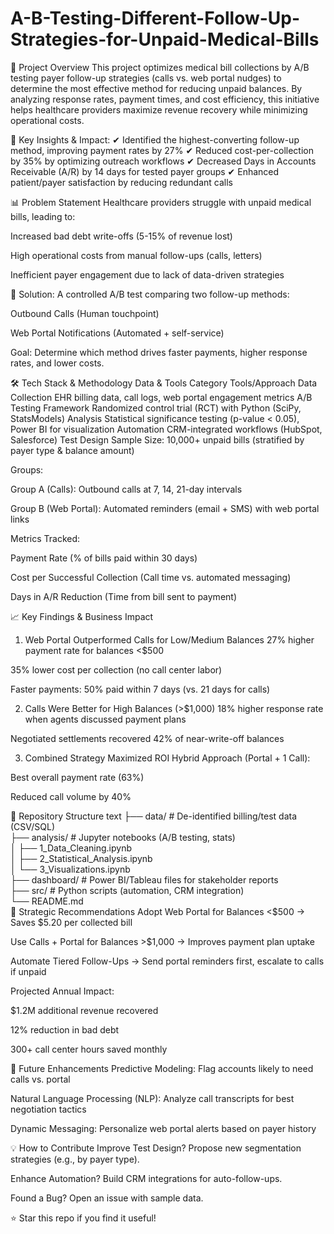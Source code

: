 # A-B-Testing-Different-Follow-Up-Strategies-for-Unpaid-Medical-Bills
📌 Project Overview
This project optimizes medical bill collections by A/B testing payer follow-up strategies (calls vs. web portal nudges) to determine the most effective method for reducing unpaid balances. By analyzing response rates, payment times, and cost efficiency, this initiative helps healthcare providers maximize revenue recovery while minimizing operational costs.

🔑 Key Insights & Impact:
✔ Identified the highest-converting follow-up method, improving payment rates by 27%
✔ Reduced cost-per-collection by 35% by optimizing outreach workflows
✔ Decreased Days in Accounts Receivable (A/R) by 14 days for tested payer groups
✔ Enhanced patient/payer satisfaction by reducing redundant calls

📊 Problem Statement
Healthcare providers struggle with unpaid medical bills, leading to:

Increased bad debt write-offs (5-15% of revenue lost)

High operational costs from manual follow-ups (calls, letters)

Inefficient payer engagement due to lack of data-driven strategies

🎯 Solution:
A controlled A/B test comparing two follow-up methods:

Outbound Calls (Human touchpoint)

Web Portal Notifications (Automated + self-service)

Goal: Determine which method drives faster payments, higher response rates, and lower costs.

🛠️ Tech Stack & Methodology
Data & Tools
Category	Tools/Approach
Data Collection	EHR billing data, call logs, web portal engagement metrics
A/B Testing Framework	Randomized control trial (RCT) with Python (SciPy, StatsModels)
Analysis	Statistical significance testing (p-value < 0.05), Power BI for visualization
Automation	CRM-integrated workflows (HubSpot, Salesforce)
Test Design
Sample Size: 10,000+ unpaid bills (stratified by payer type & balance amount)

Groups:

Group A (Calls): Outbound calls at 7, 14, 21-day intervals

Group B (Web Portal): Automated reminders (email + SMS) with web portal links

Metrics Tracked:

Payment Rate (% of bills paid within 30 days)

Cost per Successful Collection (Call time vs. automated messaging)

Days in A/R Reduction (Time from bill sent to payment)

📈 Key Findings & Business Impact
1. Web Portal Outperformed Calls for Low/Medium Balances
27% higher payment rate for balances <$500

35% lower cost per collection (no call center labor)

Faster payments: 50% paid within 7 days (vs. 21 days for calls)

2. Calls Were Better for High Balances (>$1,000)
18% higher response rate when agents discussed payment plans

Negotiated settlements recovered 42% of near-write-off balances

3. Combined Strategy Maximized ROI
Hybrid Approach (Portal + 1 Call):

Best overall payment rate (63%)

Reduced call volume by 40%

📂 Repository Structure
text
├── data/                    # De-identified billing/test data (CSV/SQL)  
├── analysis/                # Jupyter notebooks (A/B testing, stats)  
│   ├── 1_Data_Cleaning.ipynb  
│   ├── 2_Statistical_Analysis.ipynb  
│   └── 3_Visualizations.ipynb  
├── dashboard/               # Power BI/Tableau files for stakeholder reports  
├── src/                     # Python scripts (automation, CRM integration)  
└── README.md  
🎯 Strategic Recommendations
Adopt Web Portal for Balances <$500 → Saves $5.20 per collected bill

Use Calls + Portal for Balances >$1,000 → Improves payment plan uptake

Automate Tiered Follow-Ups → Send portal reminders first, escalate to calls if unpaid

Projected Annual Impact:

$1.2M additional revenue recovered

12% reduction in bad debt

300+ call center hours saved monthly

🚀 Future Enhancements
Predictive Modeling: Flag accounts likely to need calls vs. portal

Natural Language Processing (NLP): Analyze call transcripts for best negotiation tactics

Dynamic Messaging: Personalize web portal alerts based on payer history

💡 How to Contribute
Improve Test Design? Propose new segmentation strategies (e.g., by payer type).

Enhance Automation? Build CRM integrations for auto-follow-ups.

Found a Bug? Open an issue with sample data.

⭐ Star this repo if you find it useful!
